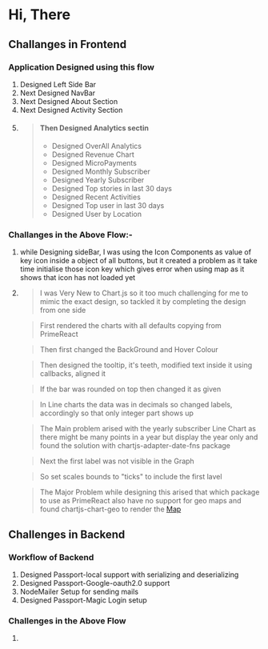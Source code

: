 # Hi, There

## Challanges in Frontend

### Application Designed using this flow
1. Designed Left Side Bar
2. Next Designed NavBar
3. Next Designed About Section
4. Next Designed Activity Section
5. > #### Then Designed Analytics sectin
   > * Designed OverAll Analytics
   > * Designed Revenue Chart
   > * Designed MicroPayments
   > * Designed Monthly Subscriber
   > * Designed Yearly Subscriber
   > * Designed Top stories in last 30 days
   > * Designed Recent Activities
   > * Designed Top user in last 30 days
   > * Designed User by Location


### Challanges in the Above Flow:-
1. while Designing sideBar, I was using the Icon Components as value of key icon inside a object of all buttons, but it created a problem as it take time initialise those icon key which gives error when using map as it shows that icon has not loaded yet

5. > I was Very New to Chart.js so it too much challenging for me to mimic the exact design, so tackled it by completing the design from one side

    >First rendered the charts with all defaults copying from PrimeReact

    > Then first changed the BackGround and Hover Colour

    > Then designed the tooltip, it's teeth, modified text inside it using callbacks, aligned it

    >If the bar was rounded on top then changed it as given

    >In Line charts the data was in decimals so changed labels, accordingly so that only integer part shows up 

    >The Main problem arised with the yearly subscriber Line Chart as there might be many points in a year but display the year only and found the solution with chartjs-adapter-date-fns package

    >Next the first label was not visible in the Graph

    >So set scales bounds to "ticks" to include the first lavel

    >The Major Problem while designing this arised that which package to use as PrimeReact also have no support for geo maps and found chartjs-chart-geo to render the <a href="./app/components/analytics/userbyLocation.jsx">Map </a>


## Challenges in Backend

### Workflow of Backend
1. Designed Passport-local support with serializing and deserializing
2. Designed Passport-Google-oauth2.0 support
3. NodeMailer Setup for sending mails
4. Designed Passport-Magic Login setup

### Challenges in the Above Flow
1. 